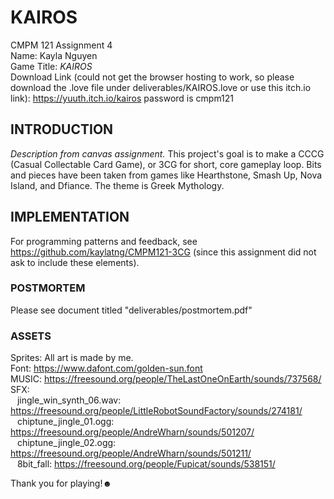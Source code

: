# KAIROS

CMPM 121 Assignment 4\
Name: Kayla Nguyen\
Game Title: _KAIROS_\
Download Link (could not get the browser hosting to work, so please download the .love file under deliverables/KAIROS.love or use this itch.io link): https://yuuth.itch.io/kairos password is cmpm121

## INTRODUCTION

_Description from canvas assignment._ This project's goal is to make a CCCG (Casual Collectable Card Game), or 3CG for short, core gameplay loop. Bits and pieces have been taken from games like Hearthstone, Smash Up, Nova Island, and Dfiance. The theme is Greek Mythology.

## IMPLEMENTATION

For programming patterns and feedback, see https://github.com/kaylatng/CMPM121-3CG (since this assignment did not ask to include these elements).

### POSTMORTEM

Please see document titled "deliverables/postmortem.pdf"

### ASSETS

Sprites: All art is made by me. \
Font: https://www.dafont.com/golden-sun.font \
MUSIC: https://freesound.org/people/TheLastOneOnEarth/sounds/737568/ \
SFX: \
&ensp; jingle_win_synth_06.wav: https://freesound.org/people/LittleRobotSoundFactory/sounds/274181/ \
&ensp; chiptune_jingle_01.ogg: https://freesound.org/people/AndreWharn/sounds/501207/ \
&ensp; chiptune_jingle_02.ogg: https://freesound.org/people/AndreWharn/sounds/501211/ \
&ensp; 8bit_fall: https://freesound.org/people/Fupicat/sounds/538151/

Thank you for playing!☻
